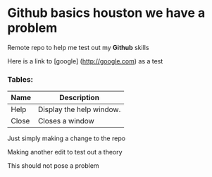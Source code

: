 # Github basics houston we have a problem
Remote repo to help me test out my **Github** skills

Here is a link to [google] (http://google.com) as a test

### Tables:

| Name | Description          |
| ------------- | ----------- |
| Help      | Display the help window.|
| Close     | Closes a window     |

Just simply making a change to the repo

Making another edit to test out a theory

This should not pose a problem